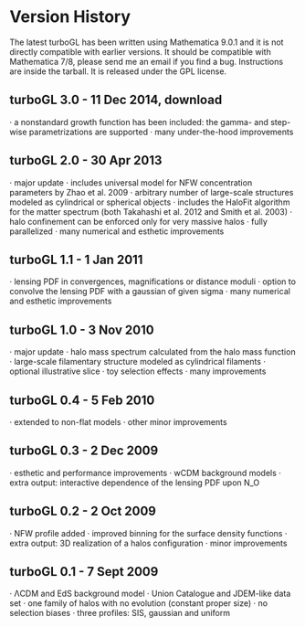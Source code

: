 # Version History

The latest turboGL has been written using Mathematica 9.0.1 and it is not directly compatible with earlier versions.
It should be compatible with Mathematica 7/8, please send me an email if you find a bug.
Instructions are inside the tarball. It is released under the GPL license.

## turboGL 3.0 - 11 Dec 2014, download
· a nonstandard growth function has been included: the gamma- and step-wise parametrizations are supported
· many under-the-hood improvements

## turboGL 2.0 - 30 Apr 2013
· major update
· includes universal model for NFW concentration parameters by Zhao et al. 2009
· arbitrary number of large-scale structures modeled as cylindrical or spherical objects
· includes the HaloFit algorithm for the matter spectrum (both Takahashi et al. 2012 and Smith et al. 2003)
· halo confinement can be enforced only for very massive halos
· fully parallelized
· many numerical and esthetic improvements

## turboGL 1.1 - 1 Jan 2011
· lensing PDF in convergences, magnifications or distance moduli
· option to convolve the lensing PDF with a gaussian of given sigma
· many numerical and esthetic improvements

## turboGL 1.0 - 3 Nov 2010
· major update
· halo mass spectrum calculated from the halo mass function
· large-scale filamentary structure modeled as cylindrical filaments
· optional illustrative slice
· toy selection effects
· many improvements

## turboGL 0.4 - 5 Feb 2010
· extended to non-flat models
· other minor improvements

## turboGL 0.3 - 2 Dec 2009
· esthetic and performance improvements
· wCDM background models
· extra output: interactive dependence of the lensing PDF upon N_O

## turboGL 0.2 - 2 Oct 2009
· NFW profile added
· improved binning for the surface density functions
· extra output: 3D realization of a halos configuration
· minor improvements

## turboGL 0.1 - 7 Sept 2009
· ΛCDM and EdS background model
· Union Catalogue and JDEM-like data set
· one family of halos with no evolution (constant proper size)
· no selection biases
· three profiles: SIS, gaussian and uniform